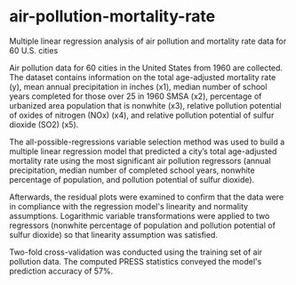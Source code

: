 # air-pollution-mortality-rate
Multiple linear regression analysis of air pollution and mortality rate data for 60 U.S. cities

Air pollution data for 60 cities in the United States from 1960 are collected. The dataset contains information on the total age-adjusted mortality rate (y), mean annual precipitation in inches (x1), median number of school years completed for those over 25 in 1960 SMSA (x2), percentage of urbanized area population that is nonwhite (x3), relative pollution potential of oxides of nitrogen (NOx) (x4), and relative pollution potential of sulfur dioxide (SO2) (x5).

The all-possible-regressions variable selection method was used to build a multiple linear regression model that predicted a city’s total age-adjusted mortality rate using the most significant air pollution regressors (annual precipitation, median number of completed school years, nonwhite percentage of population, and pollution potential of sulfur dioxide). 

Afterwards, the residual plots were examined to confirm that the data were in compliance with the regression model's linearity and normality assumptions. Logarithmic variable transformations were applied to two regressors (nonwhite percentage of population and pollution potential of sulfur dioxide) so that linearity assumption was satisfied. 

Two-fold cross-validation was conducted using the training set of air pollution data. The computed PRESS statistics conveyed the model's prediction accuracy of 57%.

